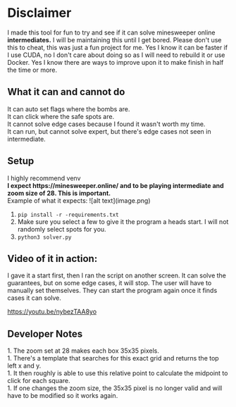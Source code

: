 <h1>Disclaimer</h1>
I made this tool for fun to try and see if it can solve minesweeper online <b>intermediates.</b> I will be maintaining this until I get bored. Please don't use this to cheat, this was just a fun project for me. Yes I know it can be faster if I use CUDA, no I don't care about doing so as I will need to rebuild it or use Docker. Yes I know there are ways to improve upon it to make finish in half the time or more.

<h2>What it can and cannot do</h2>
It can auto set flags where the bombs are. <br/>
It can click where the safe spots are. <br/>
It cannot solve edge cases because I found it wasn't worth my time. <br />
It can run, but cannot solve expert, but there's edge cases not seen in intermediate. <br />

<h2>Setup</h2>
I highly recommend venv <br />
<b>I expect https://minesweeper.online/ and to be playing intermediate and zoom size of 28. This is important. </b>

<br />
Example of what it expects:
![alt text](image.png)


1. `pip install -r -requirements.txt`
1. Make sure you select a few to give it the program a heads start. I will not randomly select spots for you.
1. `python3 solver.py`

<h2>Video of it in action:</h2>
I gave it a start first, then I ran the script on another screen.
It can solve the guarantees, but on some edge cases, it will stop. The user will have to manually set themselves. They can start the program again once it finds cases it can solve.

https://youtu.be/nybezTAA8yo

<h2>Developer Notes</h2>
1. The zoom set at 28 makes each box 35x35 pixels. <br/>
1. There's a template that searches for this exact grid and returns the top left x and y. <br />
1. It then roughly is able to use this relative point to calculate the midpoint to click for each square. <br />
1. If one changes the zoom size, the 35x35 pixel is no longer valid and will have to be modified so it works again.